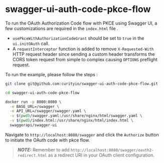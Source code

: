 # swagger-ui-auth-code-pkce-flow

To run the OAuth Authorization Code flow with PKCE using Swagger UI, a few customizations are required in the `index.html` file .
- `usePkceWithAuthorizationCodeGrant` should be set to `true` in the `ui.initOAuth` call. 
- A `requestInterceptor` function is added to remove `X-Requested-With` HTTP request header since sending a custom header transforms the CORS token request from simple to complex causing `OPTIONS` preflight request.


To run the example, please follow the steps : 
 ```bash 
git clone git@github.com:curityio/swagger-ui-auth-code-pkce-flow.git
  ```

```bash
cd swagger-ui-auth-code-pkce-flow
```

```bash
docker run -p 8080:8080 \
  -e BASE_URL=/swagger \
  -e API_URL=/swagger/swagger.yaml \
  -v $(pwd)/swagger.yaml:/usr/share/nginx/html/swagger.yaml \
  -v $(pwd)/index.html:/usr/share/nginx/html/index.html \
  swaggerapi/swagger-ui
```

Navigate to `http://localhost:8080/swagger` and click the `Authorize` button to initiate the OAuth code with pkce flow.

> **_NOTE:_**  Remember to add `http://localhost:8080/swagger/oauth2-redirect.html` as a redirect URI in your OAuth client configuration.
